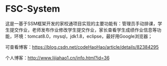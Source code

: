 # FSC-System
这是一基于SSM框架开发的家校通项目实现的主要功能有：管理员手动排课，学生提交作业，老师发布作业修改学生提交作业，家长查看学生成绩作业信息等功能，环境：tomcat8.0，mysql，jdk1.8，eclipse，最好用Google浏览器；

可查看博客：https://blog.csdn.net/codeHaoHao/article/details/82384295

个人博客：http://www.lijiahao1.cn/info.html?id=36
